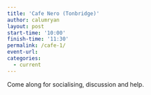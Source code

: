 ```yaml
---
title: 'Cafe Nero (Tonbridge)'
author: calumryan
layout: post
start-time: '10:00'
finish-time: '11:30'
permalink: /cafe-1/
event-url:
categories:
  - current
---
```

Come along for socialising, discussion and help.<!--more-->
